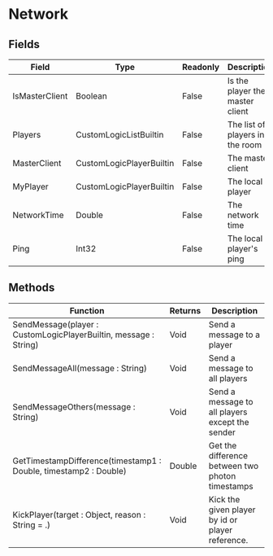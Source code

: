# Network
## Fields
|Field|Type|Readonly|Description|
|---|---|---|---|
|IsMasterClient|Boolean|False|Is the player the master client|
|Players|CustomLogicListBuiltin|False|The list of players in the room|
|MasterClient|CustomLogicPlayerBuiltin|False|The master client|
|MyPlayer|CustomLogicPlayerBuiltin|False|The local player|
|NetworkTime|Double|False|The network time|
|Ping|Int32|False|The local player's ping|
## Methods
|Function|Returns|Description|
|---|---|---|
|SendMessage(player : CustomLogicPlayerBuiltin, message : String)|Void|Send a message to a player|
|SendMessageAll(message : String)|Void|Send a message to all players|
|SendMessageOthers(message : String)|Void|Send a message to all players except the sender|
|GetTimestampDifference(timestamp1 : Double, timestamp2 : Double)|Double|Get the difference between two photon timestamps|
|KickPlayer(target : Object, reason : String = .)|Void|Kick the given player by id or player reference.|
